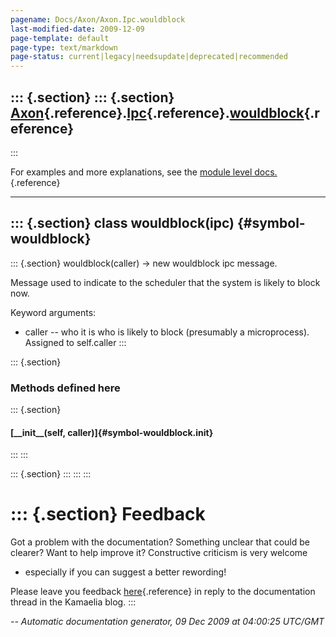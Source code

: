 ```yaml
---
pagename: Docs/Axon/Axon.Ipc.wouldblock
last-modified-date: 2009-12-09
page-template: default
page-type: text/markdown
page-status: current|legacy|needsupdate|deprecated|recommended
---
```

::: {.section}
::: {.section}
[Axon](/Docs/Axon/Axon.html){.reference}.[Ipc](/Docs/Axon/Axon.Ipc.html){.reference}.[wouldblock](/Docs/Axon/Axon.Ipc.wouldblock.html){.reference}
--------------------------------------------------------------------------------------------------------------------------------------------------
:::

For examples and more explanations, see the [module level
docs.](/Docs/Axon/Axon.Ipc.html){.reference}

------------------------------------------------------------------------

::: {.section}
class wouldblock(ipc) {#symbol-wouldblock}
---------------------

::: {.section}
wouldblock(caller) -\> new wouldblock ipc message.

Message used to indicate to the scheduler that the system is likely to
block now.

Keyword arguments:

-   caller \-- who it is who is likely to block (presumably a
    microprocess). Assigned to self.caller
:::

::: {.section}
### Methods defined here

::: {.section}
#### [\_\_init\_\_(self, caller)]{#symbol-wouldblock.__init__}
:::
:::

::: {.section}
:::
:::
:::

::: {.section}
Feedback
========

Got a problem with the documentation? Something unclear that could be
clearer? Want to help improve it? Constructive criticism is very welcome
- especially if you can suggest a better rewording!

Please leave you feedback
[here](../../../cgi-bin/blog/blog.cgi?rm=viewpost&nodeid=1142023701){.reference}
in reply to the documentation thread in the Kamaelia blog.
:::

*\-- Automatic documentation generator, 09 Dec 2009 at 04:00:25 UTC/GMT*
